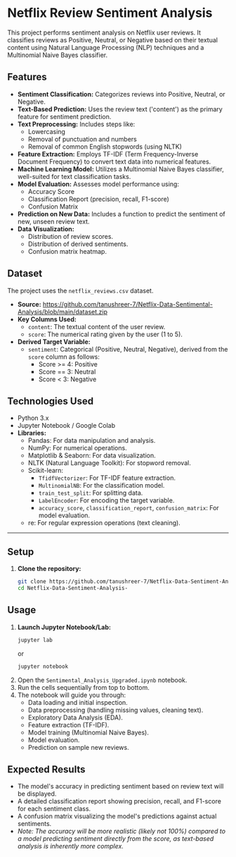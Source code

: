 # Netflix Review Sentiment Analysis

This project performs sentiment analysis on Netflix user reviews. It classifies reviews as Positive, Neutral, or Negative based on their textual content using Natural Language Processing (NLP) techniques and a Multinomial Naive Bayes classifier.

## Features

*   **Sentiment Classification:** Categorizes reviews into Positive, Neutral, or Negative.
*   **Text-Based Prediction:** Uses the review text ('content') as the primary feature for sentiment prediction.
*   **Text Preprocessing:** Includes steps like:
    *   Lowercasing
    *   Removal of punctuation and numbers
    *   Removal of common English stopwords (using NLTK)
*   **Feature Extraction:** Employs TF-IDF (Term Frequency-Inverse Document Frequency) to convert text data into numerical features.
*   **Machine Learning Model:** Utilizes a Multinomial Naive Bayes classifier, well-suited for text classification tasks.
*   **Model Evaluation:** Assesses model performance using:
    *   Accuracy Score
    *   Classification Report (precision, recall, F1-score)
    *   Confusion Matrix
*   **Prediction on New Data:** Includes a function to predict the sentiment of new, unseen review text.
*   **Data Visualization:**
    *   Distribution of review scores.
    *   Distribution of derived sentiments.
    *   Confusion matrix heatmap.

## Dataset

The project uses the `netflix_reviews.csv` dataset.
*   **Source:** https://github.com/tanushreer-7/Netflix-Data-Sentimental-Analysis/blob/main/dataset.zip
*   **Key Columns Used:**
    *   `content`: The textual content of the user review.
    *   `score`: The numerical rating given by the user (1 to 5).
*   **Derived Target Variable:**
    *   `sentiment`: Categorical (Positive, Neutral, Negative), derived from the `score` column as follows:
        *   Score >= 4: Positive
        *   Score == 3: Neutral
        *   Score < 3: Negative

## Technologies Used

*   Python 3.x
*   Jupyter Notebook / Google Colab
*   **Libraries:**
    *   Pandas: For data manipulation and analysis.
    *   NumPy: For numerical operations.
    *   Matplotlib & Seaborn: For data visualization.
    *   NLTK (Natural Language Toolkit): For stopword removal.
    *   Scikit-learn:
        *   `TfidfVectorizer`: For TF-IDF feature extraction.
        *   `MultinomialNB`: For the classification model.
        *   `train_test_split`: For splitting data.
        *   `LabelEncoder`: For encoding the target variable.
        *   `accuracy_score`, `classification_report`, `confusion_matrix`: For model evaluation.
    *   re: For regular expression operations (text cleaning).

---

## Setup

1.  **Clone the repository:**
    ```bash
    git clone https://github.com/tanushreer-7/Netflix-Data-Sentiment-Analysis-
    cd Netflix-Data-Sentiment-Analysis-
    ```

## Usage

1.  **Launch Jupyter Notebook/Lab:**
    ```bash
    jupyter lab
    ```
    or
    ```bash
    jupyter notebook
    ```
2.  Open the `Sentimental_Analysis_Upgraded.ipynb` notebook.
3.  Run the cells sequentially from top to bottom.
4.  The notebook will guide you through:
    *   Data loading and initial inspection.
    *   Data preprocessing (handling missing values, cleaning text).
    *   Exploratory Data Analysis (EDA).
    *   Feature extraction (TF-IDF).
    *   Model training (Multinomial Naive Bayes).
    *   Model evaluation.
    *   Prediction on sample new reviews.

## Expected Results

*   The model's accuracy in predicting sentiment based on review text will be displayed.
*   A detailed classification report showing precision, recall, and F1-score for each sentiment class.
*   A confusion matrix visualizing the model's predictions against actual sentiments.
*   *Note: The accuracy will be more realistic (likely not 100%) compared to a model predicting sentiment directly from the score, as text-based analysis is inherently more complex.*
